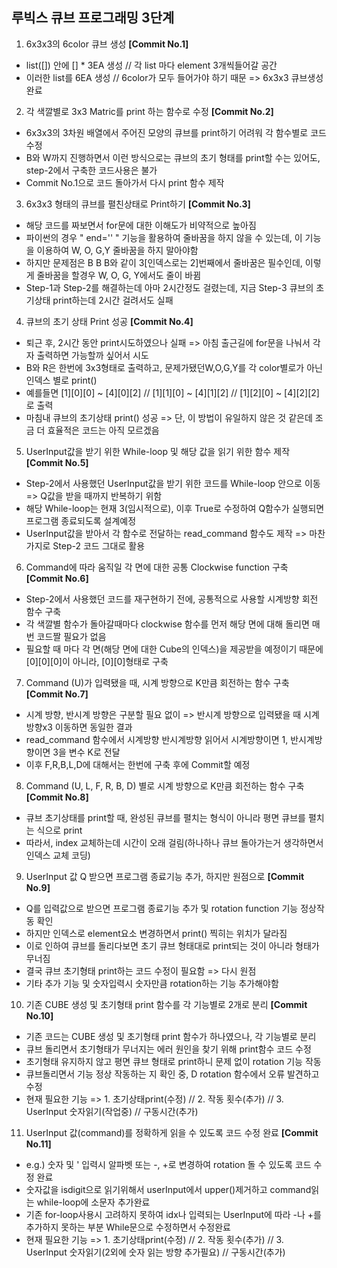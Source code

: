## 루빅스 큐브 프로그래밍 3단계  

1. 6x3x3의 6color 큐브 생성 **[Commit No.1]**    
- list([]) 안에 [] * 3EA 생성 // 각 list 마다 element 3개씩들어갈 공간  
- 이러한 list를 6EA 생성 // 6color가 모두 들어가야 하기 때문 => 6x3x3 큐브생성완료  
2. 각 색깔별로 3x3 Matric를 print 하는 함수로 수정 **[Commit No.2]**    
- 6x3x3의 3차원 배열에서 주어진 모양의 큐브를 print하기 어려워 각 함수별로 코드 수정  
- B와 W까지 진행하면서 이런 방식으로는 큐브의 초기 형태를 print할 수는 있어도, step-2에서 구축한 코드사용은 불가  
- Commit No.1으로 코드 돌아가서 다시 print 함수 제작  
3. 6x3x3 형태의 큐브를 펼친상태로 Print하기 **[Commit No.3]**  
- 해당 코드를 짜보면서 for문에 대한 이해도가 비약적으로 높아짐  
- 파이썬의 경우 " end='' " 기능을 활용하여 줄바꿈을 하지 않을 수 있는데, 이 기능을 이용하여 W, O, G,Y 줄바꿈을 하지 말아야함  
- 하지만 문제점은 B B B와 같이 3[인덱스로는 2]번째에서 줄바꿈은 필수인데, 이렇게 줄바꿈을 할경우 W, O, G, Y에서도 줄이 바뀜
- Step-1과 Step-2를 해결하는데 아마 2시간정도 걸렸는데, 지금 Step-3 큐브의 초기상태 print하는데 2시간 걸려서도 실패  
4. 큐브의 초기 상태 Print 성공 **[Commit No.4]**      
- 퇴근 후, 2시간 동안 print시도하였으나 실패 => 아침 출근길에 for문을 나눠서 각자 출력하면 가능할까 싶어서 시도  
- B와 R은 한번에 3x3형태로 출력하고, 문제가됐던W,O,G,Y를 각 color별로가 아닌 인덱스 별로 print()  
- 예를들면 [1][0][0] ~ [4][0][2] // [1][1][0] ~ [4][1][2] // [1][2][0] ~ [4][2][2] 로 출력
- 마침내 큐브의 초기상태 print() 성공 => 단, 이 방법이 유일하지 않은 것 같은데 조금 더 효율적은 코드는 아직 모르겠음    
5. UserInput값을 받기 위한 While-loop 및 해당 값을 읽기 위한 함수 제작 **[Commit No.5]**        
- Step-2에서 사용했던 UserInput값을 받기 위한 코드를 While-loop 안으로 이동 => Q값을 받을 때까지 반복하기 위함  
- 해당 While-loop는 현재 3(임시적으로), 이후 True로 수정하여 Q함수가 실행되면 프로그램 종료되도록 설계예정  
- UserInput값을 받아서 각 함수로 전달하는 read_command 함수도 제작 => 마찬가지로 Step-2 코드 그대로 활용    
6. Command에 따라 움직일 각 면에 대한 공통 Clockwise function 구축 **[Commit No.6]**  
- Step-2에서 사용했던 코드를 재구현하기 전에, 공통적으로 사용할 시계방향 회전 함수 구축  
- 각 색깔별 함수가 돌아갈때마다 clockwise 함수를 먼저 해당 면에 대해 돌리면 매번 코드짤 필요가 없음  
- 필요할 때 마다 각 면(해당 면에 대한 Cube의 인덱스)을 제공받을 예정이기 때문에 [0][0][0]이 아니라, [0][0]형태로 구축    
7. Command (U)가 입력됐을 때, 시계 방향으로 K만큼 회전하는 함수 구축 **[Commit No.7]**  
- 시계 방향, 반시계 방향은 구분할 필요 없이 => 반시계 방향으로 입력됐을 때 시계방향x3 이동하면 동일한 결과
- read_command 함수에서 시계방향 반시계방향 읽어서 시계방향이면 1, 반시계방향이면 3을 변수 K로 전달
- 이후 F,R,B,L,D에 대해서는 한번에 구축 후에 Commit할 예정  
8. Command (U, L, F, R, B, D) 별로 시계 방향으로 K만큼 회전하는 함수 구축 **[Commit No.8]**
- 큐브 초기상태를 print할 때, 완성된 큐브를 펼치는 형식이 아니라 평면 큐브를 펼치는 식으로 print
- 따라서, index 교체하는데 시간이 오래 걸림(하나하나 큐브 돌아가는거 생각하면서 인덱스 교체 코딩)  
9. UserInput 값 Q 받으면 프로그램 종료기능 추가, 하지만 원점으로 **[Commit No.9]**  
- Q를 입력값으로 받으면 프로그램 종료기능 추가 및 rotation function 기능 정상작동 확인  
- 하지만 인덱스로 element요소 변경하면서 print() 찍히는 위치가 달라짐  
- 이로 인하여 큐브를 돌리다보면 초기 큐브 형태대로 print되는 것이 아니라 형태가 무너짐  
- 결국 큐브 초기형태 print하는 코드 수정이 필요함 => 다시 원점  
- 기타 추가 기능 및 숫자입력시 숫자만큼 rotation하는 기능 추가해야함  
10. 기존 CUBE 생성 및 초기형태 print 함수를 각 기능별로 2개로 분리 **[Commit No.10]**  
- 기존 코드는 CUBE 생성 및 초기형태 print 함수가 하나였으나, 각 기능별로 분리
- 큐브 돌리면서 초기형태가 무너지는 에러 원인을 찾기 위해 print함수 코드 수정
- 초기형태 유지하지 않고 평면 큐브 형태로 print하니 문제 없이 rotation 기능 작동
- 큐브돌리면서 기능 정상 작동하는 지 확인 중, D rotation 함수에서 오류 발견하고 수정
- 현재 필요한 기능 => 1. 초기상태print(수정) // 2. 작동 횟수(추가) // 3. UserInput 숫자읽기(작업중) // 구동시간(추가)
11. UserInput 값(command)를 정확하게 읽을 수 있도록 코드 수정 완료 **[Commit No.11]**  
- e.g.) 숫자 및 ' 입력시 알파벳 또는 -, +로 변경하여 rotation 돌 수 있도록 코드 수정 완료
- 숫자값을 isdigit으로 읽기위해서 userInput에서 upper()제거하고 command읽는 while-loop에 소문자 추가완료
- 기존 for-loop사용시 고려하지 못하여 idx나 입력되는 UserInput에 따라 -나 +를 추가하지 못하는 부분 While문으로 수정하면서 수정완료
- 현재 필요한 기능 => 1. 초기상태print(수정) // 2. 작동 횟수(추가) // 3. UserInput 숫자읽기(2외에 숫자 읽는 방향 추가필요) // 구동시간(추가)
